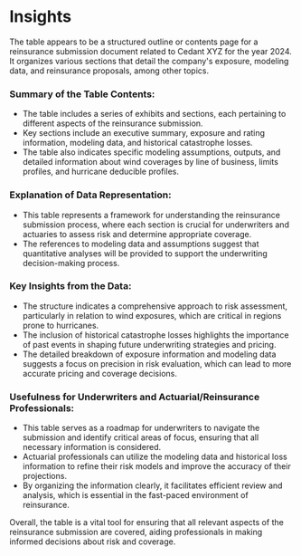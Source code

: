 # Insights

The table appears to be a structured outline or contents page for a reinsurance submission document related to Cedant XYZ for the year 2024. It organizes various sections that detail the company's exposure, modeling data, and reinsurance proposals, among other topics.

### Summary of the Table Contents:
- The table includes a series of exhibits and sections, each pertaining to different aspects of the reinsurance submission.
- Key sections include an executive summary, exposure and rating information, modeling data, and historical catastrophe losses.
- The table also indicates specific modeling assumptions, outputs, and detailed information about wind coverages by line of business, limits profiles, and hurricane deducible profiles.

### Explanation of Data Representation:
- This table represents a framework for understanding the reinsurance submission process, where each section is crucial for underwriters and actuaries to assess risk and determine appropriate coverage.
- The references to modeling data and assumptions suggest that quantitative analyses will be provided to support the underwriting decision-making process.

### Key Insights from the Data:
- The structure indicates a comprehensive approach to risk assessment, particularly in relation to wind exposures, which are critical in regions prone to hurricanes.
- The inclusion of historical catastrophe losses highlights the importance of past events in shaping future underwriting strategies and pricing.
- The detailed breakdown of exposure information and modeling data suggests a focus on precision in risk evaluation, which can lead to more accurate pricing and coverage decisions.

### Usefulness for Underwriters and Actuarial/Reinsurance Professionals:
- This table serves as a roadmap for underwriters to navigate the submission and identify critical areas of focus, ensuring that all necessary information is considered.
- Actuarial professionals can utilize the modeling data and historical loss information to refine their risk models and improve the accuracy of their projections.
- By organizing the information clearly, it facilitates efficient review and analysis, which is essential in the fast-paced environment of reinsurance.

Overall, the table is a vital tool for ensuring that all relevant aspects of the reinsurance submission are covered, aiding professionals in making informed decisions about risk and coverage.